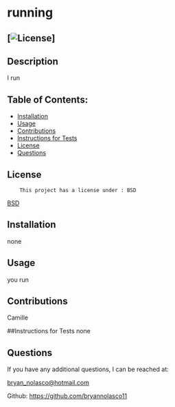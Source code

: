 
 # running
## [![License](https://img.shields.io/badge/License-Boost_1.0-lightblue.svg)]

## Description
I run

## Table of Contents:

* [Installation](#Installation) 
* [Usage](#Usage)
* [Contributions](#Contributions)
* [Instructions for Tests](#Instructions)
* [License](#License)
* [Questions](#Questions)


## License
        This project has a license under : BSD
        
[BSD](https://opensource.org/licenses/BSD-3-Clause)



## Installation
none

## Usage
you run

## Contributions
Camille

##Instructions for Tests
none
 


 ## Questions

 If you have any additional questions, I can be reached at:
 
 bryan_nolasco@hotmail.com
 
 Github:
 https://github.com/bryannolasco11
 